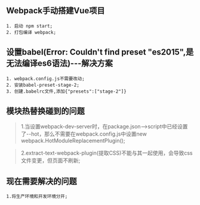 ## Webpack手动搭建Vue项目

    1. 启动 npm start;
    2. 打包编译 webpack;

## 设置babel(Error: Couldn't find preset "es2015",是无法编译es6语法)---解决方案

    1. webpack.config.js不需要改动;
    2. 安装babel-preset-stage-2;
    3. 创建.babelrc文件,添加{"presets":["stage-2"]}

## 模块热替换碰到的问题

   >1.当设置webpack-dev-server时，在package.json-->script中已经设置了--hot，那么不需要在webpack.config.js中设置new webpack.HotModuleReplacementPlugin();

   >2.extract-text-webpack-plugin(提取CSS)不能与其一起使用，会导致css文件变更，但页面不刷新;

## 现在需要解决的问题

    1.将生产环境和开发环境分开;

